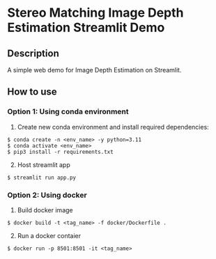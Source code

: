 # Stereo Matching Image Depth Estimation Streamlit Demo

## Description
A simple web demo for Image Depth Estimation on Streamlit. 

## How to use
### Option 1: Using conda environment
1. Create new conda environment and install required dependencies:
```
$ conda create -n <env_name> -y python=3.11
$ conda activate <env_name>
$ pip3 install -r requirements.txt
```
2. Host streamlit app
```
$ streamlit run app.py
```
### Option 2: Using docker
1. Build docker image
```
$ docker build -t <tag_name> -f docker/Dockerfile .
```
2. Run a docker contaier
```
$ docker run -p 8501:8501 -it <tag_name>
```